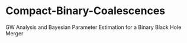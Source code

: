 # Compact-Binary-Coalescences
GW Analysis and Bayesian  Parameter Estimation for a Binary Black Hole Merger
